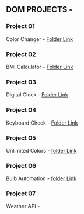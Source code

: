 ## DOM PROJECTS -

### Project 01 
 Color Changer - [Folder Link](https://github.com/imankitadas/JS-DOM-Showcase/tree/main/01-Color%20Changer)
 
### Project 02 
 BMI Calculator - [Folder Link](https://github.com/imankitadas/JS-DOM-Showcase/tree/main/02-BMI%20Calculator)

### Project 03 
 Digital Clock - [Folder Link](https://github.com/imankitadas/JS-DOM-Showcase/tree/main/03-Digital%20Clock)

### Project 04 
 Keyboard Check - [Folder Link](https://github.com/imankitadas/JS-DOM-Showcase/tree/main/05-Keyboard%20Check)   


### Project 05 
 Unlimited Colors - [folder Link](https://github.com/imankitadas/JS-DOM-Showcase/tree/main/05-Unlimited%20Colors)
 
### Project 06
 Bulb Automation - [folder Link](https://github.com/imankitadas/JS-DOM-Showcase/tree/main/06-Bulb%20Automation) 

### Project 07
 Weather API -   